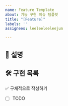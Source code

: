 ```yaml
---
name: Feature Template
about: 기능 구현 이슈 템플릿
title: "[Feature]"
labels: ''
assignees: leeleeleeleejun

---
```


## 📌 설명

## 🛠️ 구현 목록

✅ 구체적으로 작성하기

- [ ] TODO

